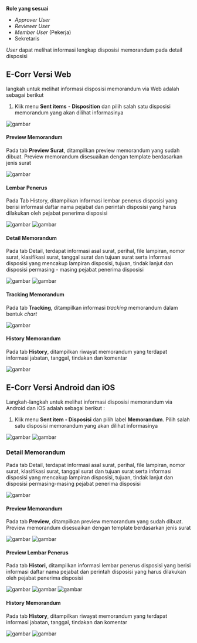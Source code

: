 **Role yang sesuai**

- _Approver User_
- _Reviewer User_
- _Member User_ (Pekerja)
- Sekretaris

_User_ dapat melihat informasi lengkap disposisi memorandum pada detail disposisi

## **E-Corr Versi Web**

langkah untuk melihat informasi disposisi memorandum via Web adalah sebagai berikut

1. Klik menu **Sent items** - **Disposition** dan pilih salah satu disposisi memorandum yang akan dilihat informasinya

![gambar](Memorandum/MM_Web/MM-66.png)

#### **Preview Memorandum**

Pada tab **Preview Surat**, ditampilkan preview memorandum yang sudah dibuat. Preview memorandum disesuaikan dengan template berdasarkan jenis surat

![gambar](Memorandum/MM_Web/MM-67.png)

#### **Lembar Penerus**

Pada Tab History, ditampilkan informasi lembar penerus disposisi yang berisi informasi daftar nama pejabat dan perintah disposisi yang harus dilakukan oleh pejabat penerima disposisi

![gambar](Memorandum/MM_Web/MM-68.png)
![gambar](Memorandum/MM_Web/MM-69.png)

#### **Detail Memorandum**

Pada tab Detail, terdapat informasi asal surat, perihal, file lampiran, nomor surat, klasifikasi surat, tanggal surat dan tujuan surat serta informasi disposisi yang mencakup lampiran disposisi, tujuan, tindak lanjut dan disposisi permasing - masing pejabat penerima disposisi

![gambar](Memorandum/MM_Web/MM-71.png)
![gambar](Memorandum/MM_Web/MM-72.png)

#### **Tracking Memorandum**

Pada tab **Tracking**, ditampilkan informasi _tracking_ memorandum dalam bentuk _chart_

![gambar](Memorandum/MM_Web/MM-73.png)

#### **History Memorandum**

Pada tab **History**, ditampilkan riwayat memorandum yang terdapat informasi jabatan, tanggal, tindakan dan komentar

![gambar](Memorandum/MM_Web/MM-74.png)



## **E-Corr Versi Android dan iOS**

Langkah-langkah untuk melihat informasi disposisi memorandum via Android dan iOS adalah sebagai berikut :

1. Klik menu **Sent item - Disposisi** dan pilih label **Memorandum**. Pilih salah satu disposisi memorandum yang akan dilihat informasinya

![gambar](Memorandum/MM_Android/Infodisposisi/02A01.png) ![gambar](Memorandum/MM_Android/Infodisposisi/02A02.png)

### **Detail Memorandum**

Pada tab Detail, terdapat informasi asal surat, perihal, file lampiran, nomor surat, klasifikasi surat, tanggal surat dan tujuan surat serta informasi disposisi yang mencakup lampiran disposisi, tujuan, tindak lanjut dan disposisi permasing-masing pejabat penerima disposisi

![gambar](Memorandum/MM_Android/Infodisposisi/02D01.png)

#### **Preview Memorandum**

Pada tab **Preview**, ditampilkan preview memorandum yang sudah dibuat. Preview memorandum disesuaikan dengan template berdasarkan jenis surat

![gambar](Memorandum/MM_Android/Infodisposisi/02P01.png)
![gambar](Memorandum/MM_Android/Infodisposisi/03P01.png)

#### **Preview Lembar Penerus**

Pada tab **Histori,** ditampilkan informasi lembar penerus disposisi yang berisi informasi daftar nama pejabat dan perintah disposisi yang harus dilakukan oleh pejabat penerima disposisi

![gambar](Memorandum/MM_Android/Infodisposisi/02PL01.png) ![gambar](Memorandum/MM_Android/Infodisposisi/03PL01.png)
![gambar](Memorandum/MM_Android/Infodisposisi/02PL02.png)

#### **History Memorandum**

Pada tab **History**, ditampilkan riwayat memorandum yang terdapat informasi jabatan, tanggal, tindakan dan komentar

![gambar](Memorandum/MM_Android/Infodisposisi/02H01.png) ![gambar](Memorandum/MM_Android/Infodisposisi/02H02.png)
